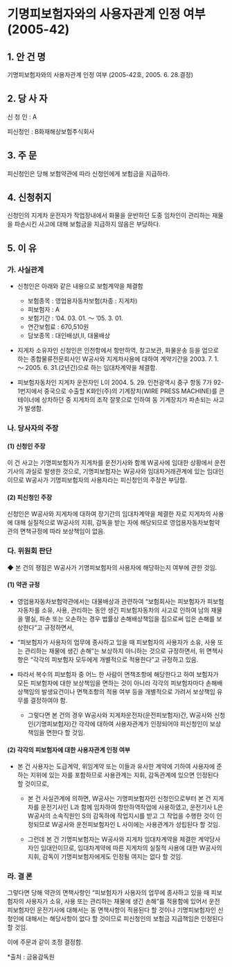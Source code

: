 # 기명피보험자와의 사용자관계 인정 여부(2005-42)


## 1. 안 건 명
기명피보험자와의 사용자관계 인정 여부
              (2005-42호, 2005. 6. 28.결정) 

## 2. 당 사 자

신 청 인 : A

피신청인 : B화재해상보험주식회사

## 3. 주    문

피신청인은 당해 보험약관에 따라 신청인에게 보험금을 지급하라. 

## 4. 신청취지

신청인의 지게차 운전자가 작업장내에서 화물을 운반하던 도중 임차인이 관리하는 재물을 파손시킨 사고에 대해 보험금을 지급하지 않음은 부당하다.

## 5. 이   유
  
### 가. 사실관계

* 신청인은 아래와 같은 내용으로 보험계약을 체결함 

     - 보험종목 : 영업용자동차보험(차종 : 지게차)
     - 피보험자 : A
     - 보험기간 : ’04. 03. 01. ～ ’05. 3. 01.
     - 연간보험료 : 670,510원
     - 담보종목 : 대인배상Ⅰ,Ⅱ, 대물배상
      
* 지게차 소유자인 신청인은 인천항에서 항만하역, 창고보관, 화물운송 등을 업으로 하는 종합물류전문회사인 W공사와 지게차사용에 대하여 계약기간을 2003. 7. 1. ～ 2005. 6. 31.(2년간)으로 하는 임대차계약을 체결함. 

* 피보험자동차인 지게차 운전자인 L이 2004. 5. 29. 인천광역시 중구 항동 7가 92-1번지에서 중국으로 수출할 K화인(주)의 기계장치(WIRE PRESS MACHINE)를 콘테이너에 상차하던 중 지게차의 조작 잘못으로 인하여 동 기계장치가 파손되는 사고가 발생함.

### 나. 당사자의 주장

####  (1) 신청인 주장

이 건 사고는 기명피보험자가 지게차를 운전기사와 함께 W공사에 임대한 상황에서 운전기사의 과실로 발생한 것으로, 기명피보험자는 W공사와 임대차거래관계에 있는 임대인이므로 W공사가 기명피보험자의 사용자라는 피신청인의 주장은 부당함.

####  (2) 피신청인 주장

신청인은 W공사와 지게차에 대하여 장기간의 임대차계약을 체결한 자로 지게차의 사용에 대해 실질적으로 W공사의 지휘, 감독을 받는 자에 해당되므로 영업용자동차보험약관의 면책규정에 따라 보상책임이 없음.

###  다. 위원회 판단

◆ 본 건의 쟁점은 W공사가 기명피보험자의 사용자에 해당하는지 여부에 관한 것임.

#### (1) 약관 규정

* 영업용자동차보험약관에서는 대물배상과 관련하여 “보험회사는 피보험자가 피보험자동차를 소유, 사용, 관리하는 동안 생긴 피보험자동차의 사고로 인하여 남의 재물을 멸실, 파손 또는 오손하는 경우 법률상 손해배상책임을 짐으로써 입은 손해를 보상한다”고 규정하면서, 

* “피보험자가 사용자의 업무에 종사하고 있을 때 피보험자의 사용자가 소유, 사용 또는 관리하는 재물에 생긴 손해”는 보상하지 아니하는 것으로 규정하면서, 위 면책사항은 “각각의 피보험자 모두에게 개별적으로 적용한다”고 규정하고 있음.

* 따라서 복수의 피보험자 중 어느 한 사람이 면책조항에 해당한다고 하여 보험자가 모든 피보험자에 대한 보상책임을 면하는 것이 아니라 각각의 피보험자마다 손해배상책임의 발생요건이나 면책조항의 적용 여부 등을 개별적으로 가려서 보상책임 유무를 결정하여야 함.

  * 그렇다면 본 건의 경우 W공사와 지게차운전자(운전피보험자)간, W공사와 신청인(기명피보험자)간 각각에 대하여 사용자관계가 인정되어야 피신청인이 보상책임을 면한다 할 것임.

#### (2) 각각의 피보험자에 대한 사용자관계 인정 여부

* 본 건 사용자는 도급계약, 위임계약 또는 이들과 유사한 계약에 기하여 사용자에 준하는 지위에 있는 자를 포함하므로 사용관계는 지휘, 감독관계에 있으면 인정된다 할 것이므로, 

  * 본 건 사실관계에 의하면, W공사는 기명피보험자인 신청인으로부터 본 건 지게차를 운전기사인 L과 함께 임차하여 항만하역작업에 사용하였고, 운전기사 L은 W공사의 소속직원인 S의 감독하에 작업지시를 받고 그 작업을 수행한 것이 인정되므로 W공사와 운전피보험자인 L 사이에는 사용관계가 성립된다 할 것임.

  * 그런데 본 건 기명피보험자는 W공사와 지게차 임대차계약을 체결한 계약당사자인 임대인이므로, 임대차계약에 따른 지게차의 실질적 사용에 대한 W공사의 지휘, 감독이 기명피보험자에게도 인정될 여지는 없다 할 것임.



### 라. 결 론

그렇다면 당해 약관의 면책사항인 “피보험자가 사용자의 업무에 종사하고 있을 때 피보험자의 사용자가 소유, 사용 또는 관리하는 재물에 생긴 손해”를 적용함에 있어서 운전피보험자인 운전기사에 대해서는 동 면책사항이 적용된다 할 것이나 기명피보험자인 신청인에 대해서는 해당사항이 없다 할 것이므로 피신청인의 보험금 지급책임은 인정된다 할 것임.

이에 주문과 같이 조정 결정함. 

*출처 : 금융감독원
